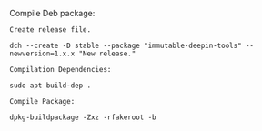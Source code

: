 Compile Deb package:

    Create release file.

    dch --create -D stable --package "immutable-deepin-tools" --newversion=1.x.x "New release."

    Compilation Dependencies:

    sudo apt build-dep .

    Compile Package:

    dpkg-buildpackage -Zxz -rfakeroot -b
